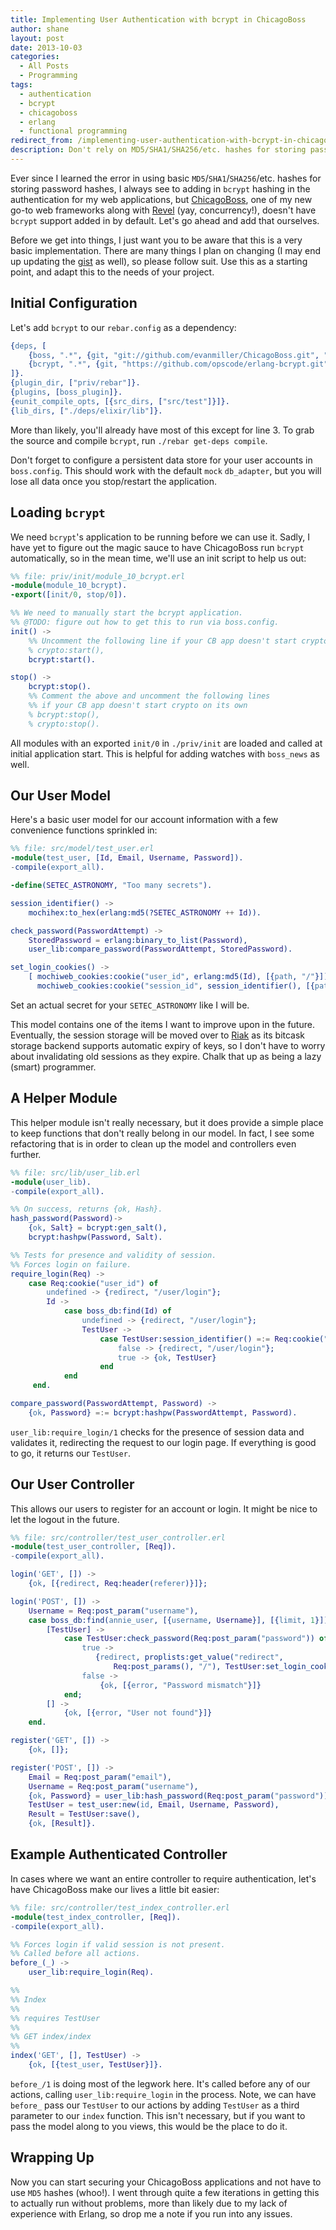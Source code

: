 ```yaml
---
title: Implementing User Authentication with bcrypt in ChicagoBoss
author: shane
layout: post
date: 2013-10-03
categories:
  - All Posts
  - Programming
tags:
  - authentication
  - bcrypt
  - chicagoboss
  - erlang
  - functional programming
redirect_from: /implementing-user-authentication-with-bcrypt-in-chicagoboss/
description: Don't rely on MD5/SHA1/SHA256/etc. hashes for storing passwords. Join me in learning how to bcrypt in Erlang applications.
---
```

Ever since I learned the error in using basic `MD5`/`SHA1`/`SHA256`/etc. hashes for storing password hashes, I always see to adding in `bcrypt` hashing in the authentication for my web applications, but [ChicagoBoss][1], one of my new go-to web frameworks along with [Revel][2] (yay, concurrency!), doesn't have `bcrypt` support added in by default. Let's go ahead and add that ourselves.

<!--more-->

Before we get into things, I just want you to be aware that this is a very basic implementation. There are many things I plan on changing (I may end up updating the [gist][3] as well), so please follow suit. Use this as a starting point, and adapt this to the needs of your project.

## Initial Configuration

Let's add `bcrypt` to our `rebar.config` as a dependency:

```erlang
{deps, [
    {boss, ".*", {git, "git://github.com/evanmiller/ChicagoBoss.git", "HEAD"}},
    {bcrypt, ".*", {git, "https://github.com/opscode/erlang-bcrypt.git", "HEAD"}}
]}.
{plugin_dir, ["priv/rebar"]}.
{plugins, [boss_plugin]}.
{eunit_compile_opts, [{src_dirs, ["src/test"]}]}.
{lib_dirs, ["./deps/elixir/lib"]}.
```

More than likely, you'll already have most of this except for line 3. To grab the source and compile `bcrypt`, run `./rebar get-deps compile`.

Don't forget to configure a persistent data store for your user accounts in `boss.config`. This should work with the default `mock` `db_adapter`, but you will lose all data once you stop/restart the application.

## Loading `bcrypt`

We need `bcrypt`'s application to be running before we can use it. Sadly, I have yet to figure out the magic sauce to have ChicagoBoss run `bcrypt` automatically, so in the mean time, we'll use an init script to help us out:

```erlang
%% file: priv/init/module_10_bcrypt.erl
-module(module_10_bcrypt).
-export([init/0, stop/0]).

%% We need to manually start the bcrypt application.
%% @TODO: figure out how to get this to run via boss.config.
init() ->
    %% Uncomment the following line if your CB app doesn't start crypto on its own
    % crypto:start(),
    bcrypt:start().

stop() ->
    bcrypt:stop().
    %% Comment the above and uncomment the following lines
    %% if your CB app doesn't start crypto on its own
    % bcrypt:stop(),
    % crypto:stop().
```

All modules with an exported `init/0` in `./priv/init` are loaded and called at initial application start. This is helpful for adding watches with `boss_news` as well.

## Our User Model

Here's a basic user model for our account information with a few convenience functions sprinkled in:

```erlang
%% file: src/model/test_user.erl
-module(test_user, [Id, Email, Username, Password]).
-compile(export_all).

-define(SETEC_ASTRONOMY, "Too many secrets").

session_identifier() ->
    mochihex:to_hex(erlang:md5(?SETEC_ASTRONOMY ++ Id)).

check_password(PasswordAttempt) ->
    StoredPassword = erlang:binary_to_list(Password),
    user_lib:compare_password(PasswordAttempt, StoredPassword).

set_login_cookies() ->
    [ mochiweb_cookies:cookie("user_id", erlang:md5(Id), [{path, "/"}]),
      mochiweb_cookies:cookie("session_id", session_identifier(), [{path, "/"}]) ].
```

Set an actual secret for your `SETEC_ASTRONOMY` like I will be.

This model contains one of the items I want to improve upon in the future. Eventually, the session storage will be moved over to [Riak][4] as its bitcask storage backend supports automatic expiry of keys, so I don't have to worry about invalidating old sessions as they expire. Chalk that up as being a lazy (smart) programmer.

## A Helper Module

This helper module isn't really necessary, but it does provide a simple place to keep functions that don't really belong in our model. In fact, I see some refactoring that is in order to clean up the model and controllers even further.

```erlang
%% file: src/lib/user_lib.erl
-module(user_lib).
-compile(export_all).

%% On success, returns {ok, Hash}.
hash_password(Password)->
    {ok, Salt} = bcrypt:gen_salt(),
    bcrypt:hashpw(Password, Salt).

%% Tests for presence and validity of session.
%% Forces login on failure.
require_login(Req) ->
    case Req:cookie("user_id") of
        undefined -> {redirect, "/user/login"};
        Id ->
            case boss_db:find(Id) of
                undefined -> {redirect, "/user/login"};
                TestUser ->
                    case TestUser:session_identifier() =:= Req:cookie("session_id") of
                        false -> {redirect, "/user/login"};
                        true -> {ok, TestUser}
                    end
            end
     end.

compare_password(PasswordAttempt, Password) ->
    {ok, Password} =:= bcrypt:hashpw(PasswordAttempt, Password).
```

`user_lib:require_login/1` checks for the presence of session data and validates it, redirecting the request to our login page. If everything is good to go, it returns our `TestUser`.

## Our User Controller

This allows our users to register for an account or login. It might be nice to let the logout in the future.

```erlang
%% file: src/controller/test_user_controller.erl
-module(test_user_controller, [Req]).
-compile(export_all).

login('GET', []) ->
    {ok, [{redirect, Req:header(referer)}]};

login('POST', []) ->
    Username = Req:post_param("username"),
    case boss_db:find(annie_user, [{username, Username}], [{limit, 1}]) of
        [TestUser] ->
            case TestUser:check_password(Req:post_param("password")) of
                true ->
                   {redirect, proplists:get_value("redirect",
                       Req:post_params(), "/"), TestUser:set_login_cookies()};
                false ->
                    {ok, [{error, "Password mismatch"}]}
            end;
        [] ->
            {ok, [{error, "User not found"}]}
    end.

register('GET', []) ->
    {ok, []};

register('POST', []) ->
    Email = Req:post_param("email"),
    Username = Req:post_param("username"),
    {ok, Password} = user_lib:hash_password(Req:post_param("password")),
    TestUser = test_user:new(id, Email, Username, Password),
    Result = TestUser:save(),
    {ok, [Result]}.
```

## Example Authenticated Controller

In cases where we want an entire controller to require authentication, let's have ChicagoBoss make our lives a little bit easier:

```erlang
%% file: src/controller/test_index_controller.erl
-module(test_index_controller, [Req]).
-compile(export_all).

%% Forces login if valid session is not present.
%% Called before all actions.
before_(_) ->
    user_lib:require_login(Req).

%%
%% Index
%%
%% requires TestUser
%%
%% GET index/index
%%
index('GET', [], TestUser) ->
    {ok, [{test_user, TestUser}]}.
```

`before_/1` is doing most of the legwork here. It's called before any of our actions, calling `user_lib:require_login` in the process. Note, we can have `before_` pass our `TestUser` to our actions by adding `TestUser` as a third parameter to our `index` function. This isn't necessary, but if you want to pass the model along to you views, this would be the place to do it.

## Wrapping Up

Now you can start securing your ChicagoBoss applications and not have to use `MD5` hashes (whoo!). I went through quite a few iterations in getting this to actually run without problems, more than likely due to my lack of experience with Erlang, so drop me a note if you run into any issues.

 [1]: http://www.chicagoboss.org/
 [2]: http://robfig.github.io/revel/
 [3]: https://gist.github.com/slogsdon/7226067
 [4]: http://basho.com/riak/
